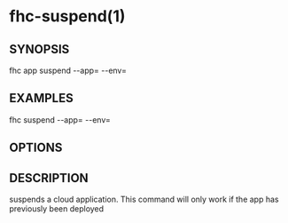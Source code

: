 fhc-suspend(1)
==============
## SYNOPSIS

 fhc app suspend --app=<app> --env=<env>

## EXAMPLES

  fhc suspend --app=<appGuid> --env=<environmentName>    


## OPTIONS

## DESCRIPTION

suspends a cloud application. This command will only work if the app has previously been deployed

